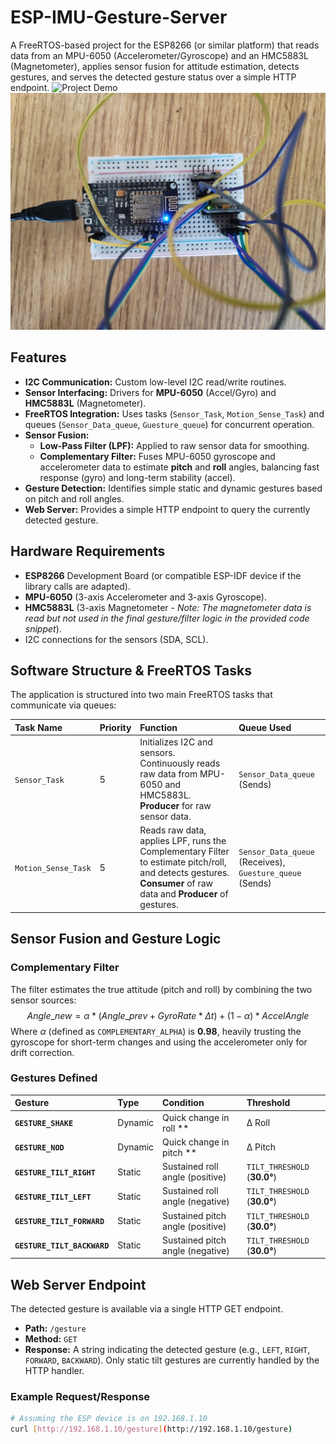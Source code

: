 # ESP-IMU-Gesture-Server

A FreeRTOS-based project for the ESP8266 (or similar platform) that reads data from an MPU-6050 (Accelerometer/Gyroscope) and an HMC5883L (Magnetometer), applies sensor fusion for attitude estimation, detects gestures, and serves the detected gesture status over a simple HTTP endpoint.
![Project Demo](Assets/demo.gif)
![Board](Assets/board.jpeg)
## Features

* **I2C Communication:** Custom low-level I2C read/write routines.
* **Sensor Interfacing:** Drivers for **MPU-6050** (Accel/Gyro) and **HMC5883L** (Magnetometer).
* **FreeRTOS Integration:** Uses tasks (`Sensor_Task`, `Motion_Sense_Task`) and queues (`Sensor_Data_queue`, `Guesture_queue`) for concurrent operation.
* **Sensor Fusion:**
    * **Low-Pass Filter (LPF):** Applied to raw sensor data for smoothing.
    * **Complementary Filter:** Fuses MPU-6050 gyroscope and accelerometer data to estimate **pitch** and **roll** angles, balancing fast response (gyro) and long-term stability (accel).
* **Gesture Detection:** Identifies simple static and dynamic gestures based on pitch and roll angles.
* **Web Server:** Provides a simple HTTP endpoint to query the currently detected gesture.

## Hardware Requirements

* **ESP8266** Development Board (or compatible ESP-IDF device if the library calls are adapted).
* **MPU-6050** (3-axis Accelerometer and 3-axis Gyroscope).
* **HMC5883L** (3-axis Magnetometer - *Note: The magnetometer data is read but not used in the final gesture/filter logic in the provided code snippet*).
* I2C connections for the sensors (SDA, SCL).

## Software Structure & FreeRTOS Tasks

The application is structured into two main FreeRTOS tasks that communicate via queues:

| Task Name | Priority | Function | Queue Used |
| :--- | :--- | :--- | :--- |
| `Sensor_Task` | 5 | Initializes I2C and sensors. Continuously reads raw data from MPU-6050 and HMC5883L. **Producer** for raw sensor data. | `Sensor_Data_queue` (Sends) |
| `Motion_Sense_Task` | 5 | Reads raw data, applies LPF, runs the Complementary Filter to estimate pitch/roll, and detects gestures. **Consumer** of raw data and **Producer** of gestures. | `Sensor_Data_queue` (Receives), `Guesture_queue` (Sends) |

## Sensor Fusion and Gesture Logic

### Complementary Filter

The filter estimates the true attitude (pitch and roll) by combining the two sensor sources:
$$Angle\_{new} = \alpha * (Angle\_{prev} + GyroRate * \Delta t) + (1 - \alpha) * AccelAngle$$
Where $\alpha$ (defined as `COMPLEMENTARY_ALPHA`) is **0.98**, heavily trusting the gyroscope for short-term changes and using the accelerometer only for drift correction.

### Gestures Defined

| Gesture | Type | Condition | Threshold |
| :--- | :--- | :--- | :--- |
| **`GESTURE_SHAKE`** | Dynamic | Quick change in roll **|&Delta; Roll|** | `SHAKE_THRESHOLD` (**20.0°**) |
| **`GESTURE_NOD`** | Dynamic | Quick change in pitch **|&Delta; Pitch|** | `NOD_THRESHOLD` (**20.0°**) |
| **`GESTURE_TILT_RIGHT`** | Static | Sustained roll angle (positive) | `TILT_THRESHOLD` (**30.0°**) |
| **`GESTURE_TILT_LEFT`** | Static | Sustained roll angle (negative) | `TILT_THRESHOLD` (**30.0°**) |
| **`GESTURE_TILT_FORWARD`** | Static | Sustained pitch angle (positive) | `TILT_THRESHOLD` (**30.0°**) |
| **`GESTURE_TILT_BACKWARD`** | Static | Sustained pitch angle (negative) | `TILT_THRESHOLD` (**30.0°**) |

## Web Server Endpoint

The detected gesture is available via a single HTTP GET endpoint.

* **Path:** `/gesture`
* **Method:** `GET`
* **Response:** A string indicating the detected gesture (e.g., `LEFT`, `RIGHT`, `FORWARD`, `BACKWARD`). Only static tilt gestures are currently handled by the HTTP handler.

### Example Request/Response

```bash
# Assuming the ESP device is on 192.168.1.10
curl [http://192.168.1.10/gesture](http://192.168.1.10/gesture)
